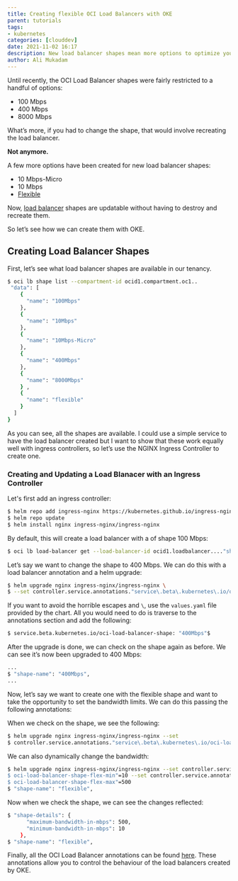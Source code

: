 ```yaml
---
title: Creating flexible OCI Load Balancers with OKE
parent: tutorials
tags:
- kubernetes
categories: [clouddev]
date: 2021-11-02 16:17
description: New load balancer shapes mean more options to optimize your configuration. Ali walks you through how to create these shapes using OKE.
author: Ali Mukadam
---
```

Until recently, the OCI Load Balancer shapes were fairly restricted to a handful of options:

* 100 Mbps
* 400 Mbps
* 8000 Mbps

What’s more, if you had to change the shape, that would involve recreating the load balancer. 

**Not anymore.**

A few more options have been created for new load balancer shapes:

* 10 Mbps-Micro
* 10 Mbps
* [Flexible](https://blogs.oracle.com/cloud-infrastructure/post/announcing-oracle-cloud-infrastructure-flexible-load-balancing)

Now, [load balancer](https://blogs.oracle.com/cloud-infrastructure/introducing-dynamic-update-of-load-balancer-shapes) shapes are updatable without having to destroy and recreate them.

So let’s see how we can create them with OKE.

## Creating Load Balancer Shapes
First, let’s see what load balancer shapes are available in our tenancy.

```sh
$ oci lb shape list --compartment-id ocid1.compartment.oc1..   
 "data": [                                                                                                                                                                                   
    {                                                                                                                                                                                         
      "name": "100Mbps"                                                                                                                                                                       
    },                                                                                                                                                                                 
    {                                                                                                                                                                                         
      "name": "10Mbps"                                                                                                                                                                        
    },                                                                                                                                                                                   
    {                                                                                                                                                                                         
      "name": "10Mbps-Micro"                                                                                                                                                                  
    },                                                                                                                                                                                       
    {                                                                                                                                                                                         
      "name": "400Mbps"                                                                                                                                                                       
    },                                                                                                                                                                                        
    {                                                                                                                                                                                         
      "name": "8000Mbps"                                                                                                                                                                      
    } ,                                                                                                                                                                                        
    {                                                                                                                                                                                         
      "name": "flexible"                                                                                                                                                                      
    }                                                                                                                                                                                         
  ]
}
```

As you can see, all the shapes are available. I could use a simple service to have the load balancer created but I want to show that these work equally well with ingress controllers, so let’s use the NGINX Ingress Controller to create one.

### Creating and Updating a Load Blanacer with an Ingress Controller
Let's first add an ingress controller:

```sh
$ helm repo add ingress-nginx https://kubernetes.github.io/ingress-nginx
$ helm repo update
$ helm install nginx ingress-nginx/ingress-nginx
```
By default, this will create a load balancer with a of shape 100 Mbps:

```sh
$ oci lb load-balancer get --load-balancer-id ocid1.loadbalancer...."shape-name": "100Mbps",...
```

Let’s say we want to change the shape to 400 Mbps. We can do this with a load balancer annotation and a helm upgrade:

```sh
$ helm upgrade nginx ingress-nginx/ingress-nginx \
$ --set controller.service.annotations."service\.beta\.kubernetes\.io/oci-load-balancer-shape"="400Mbps"
```

If you want to avoid the horrible escapes and `\`, use the `values.yaml` file provided by the chart. All you would need to do is traverse to the annotations section and add the following:

```sh
$ service.beta.kubernetes.io/oci-load-balancer-shape: "400Mbps"$ 
```

After the upgrade is done, we can check on the shape again as before. We can see it’s now been upgraded to 400 Mbps:

```sh
...
$ "shape-name": "400Mbps",
...
```

Now, let’s say we want to create one with the flexible shape and want to take the opportunity to set the bandwidth limits. We can do this passing the following annotations:

When we check on the shape, we see the following:

```sh
$ helm upgrade nginx ingress-nginx/ingress-nginx --set 
$ controller.service.annotations."service\.beta\.kubernetes\.io/oci-load-balancer-shape"="flexible" --set 
```

We can also dynamically change the bandwidth:

```sh
$ helm upgrade nginx ingress-nginx/ingress-nginx --set controller.service.annotations."service\.beta\.kubernetes\.$ io/oci-load-balancer-shape"="flexible" --set controller.service.annotations."service\.beta\.kubernetes\.io/ 
$ oci-load-balancer-shape-flex-min"=10 --set controller.service.annotations."service\.beta\.kubernetes\.io/
$ oci-load-balancer-shape-flex-max"=500      
$ "shape-name": "flexible",
```

Now when we check the shape, we can see the changes reflected:

```sh
$ "shape-details": {                                                                                                                                                                        
      "maximum-bandwidth-in-mbps": 500,                                                                                                                                                       
      "minimum-bandwidth-in-mbps": 10                                                                                                                                                         
    },                                                                                                                                                                                        
$ "shape-name": "flexible",
```

Finally, all the OCI Load Balancer annotations can be found [here](https://github.com/oracle/oci-cloud-controller-manager/blob/master/docs/load-balancer-annotations.md). These annotations allow you to control the behaviour of the load balancers created by OKE.